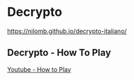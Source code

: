 # Decrypto

https://nilomb.github.io/decrypto-italiano/

## Decrypto - How To Play

[Youtube - How to Play](https://www.youtube.com/watch?v=2DBg7Z2-pQ4)

